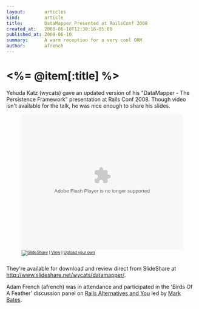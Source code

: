 ```yaml
---
layout:       articles
kind:         article
title:        DataMapper Presented at RailsConf 2008
created_at:   2008-06-10T12:30:16-05:00
published_at: 2008-06-10
summary:      A warm reception for a very cool ORM
author:       afrench
---
```


<%= @item[:title] %>
================

Yehuda Katz (wycats) gave an updated version of his "DataMapper - The
Persistence Framework" presentation at Rails Conf 2008. Though video isn't
available for the talk, he was nice enough to share his slides.

<div style="width:425px;text-align:left; margin:0 auto;" id="__ss_445593"><object style="margin:0px" width="425" height="355"><param name="movie" value="http://static.slideshare.net/swf/ssplayer2.swf?doc=datamapper-1212540345128334-9"/><param name="allowFullScreen" value="true"/><param name="allowScriptAccess" value="always"/><embed src="http://static.slideshare.net/swf/ssplayer2.swf?doc=datamapper-1212540345128334-9" type="application/x-shockwave-flash" allowscriptaccess="always" allowfullscreen="true" width="425" height="355"></embed></object><div style="font-size:11px;font-family:tahoma,arial;height:26px;padding-top:2px;"><a href="http://www.slideshare.net/?src=embed"><img src="http://static.slideshare.net/swf/logo_embd.png" style="border:0px none;margin-bottom:-5px" alt="SlideShare"/></a> | <a href="http://www.slideshare.net/wycats/datamapper?src=embed" title="View DataMapper on SlideShare">View</a> | <a href="http://www.slideshare.net/upload?src=embed">Upload your own</a></div></div>

They're available for download and review direct from SlideShare at
<http://www.slideshare.net/wycats/datamapper/>.

Adam French (afrench) was in attendance and participated in the 'Birds Of A
Feather' discussion panel on [Rails Alternatives and You](http://en.oreilly.com/rails2008/public/schedule/detail/4426) led by [Mark Bates](http://www.metabates.com/).
